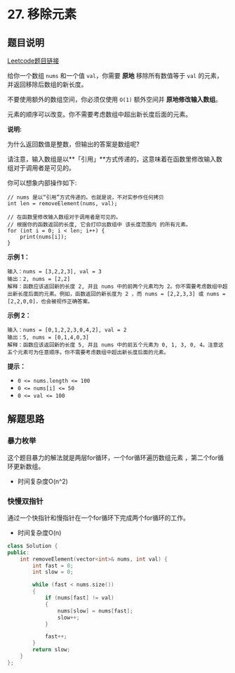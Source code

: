 # 27. 移除元素



## 题目说明

[Leetcode题目链接](https://leetcode-cn.com/problems/remove-element/)

给你一个数组 `nums` 和一个值 `val`，你需要 **原地** 移除所有数值等于 `val` 的元素，并返回移除后数组的新长度。

不要使用额外的数组空间，你必须仅使用 `O(1)` 额外空间并 **原地修改输入数组**。

元素的顺序可以改变。你不需要考虑数组中超出新长度后面的元素。



**说明:**

为什么返回数值是整数，但输出的答案是数组呢?

请注意，输入数组是以**「引用」**方式传递的，这意味着在函数里修改输入数组对于调用者是可见的。



你可以想象内部操作如下:

```
// nums 是以“引用”方式传递的。也就是说，不对实参作任何拷贝
int len = removeElement(nums, val);

// 在函数里修改输入数组对于调用者是可见的。
// 根据你的函数返回的长度, 它会打印出数组中 该长度范围内 的所有元素。
for (int i = 0; i < len; i++) {
    print(nums[i]);
}
```



**示例 1：**

```
输入：nums = [3,2,2,3], val = 3
输出：2, nums = [2,2]
解释：函数应该返回新的长度 2, 并且 nums 中的前两个元素均为 2。你不需要考虑数组中超出新长度后面的元素。例如，函数返回的新长度为 2 ，而 nums = [2,2,3,3] 或 nums = [2,2,0,0]，也会被视作正确答案。
```

**示例 2：**

```
输入：nums = [0,1,2,2,3,0,4,2], val = 2
输出：5, nums = [0,1,4,0,3]
解释：函数应该返回新的长度 5, 并且 nums 中的前五个元素为 0, 1, 3, 0, 4。注意这五个元素可为任意顺序。你不需要考虑数组中超出新长度后面的元素。
```



**提示：**

- `0 <= nums.length <= 100`
- `0 <= nums[i] <= 50`
- `0 <= val <= 100`





## 解题思路

### 暴力枚举

这个题目暴力的解法就是两层for循环，一个for循环遍历数组元素 ，第二个for循环更新数组。

- 时间复杂度O(n^2)



### 快慢双指针

通过一个快指针和慢指针在一个for循环下完成两个for循环的工作。

- 时间复杂度O(n)



```C++
class Solution {
public:
    int removeElement(vector<int>& nums, int val) {
        int fast = 0;
        int slow = 0;

        while (fast < nums.size())
        {
            if (nums[fast] != val)
            {
                nums[slow] = nums[fast];
                slow++;
            }

            fast++;
        }
        return slow;
    }
};
```

